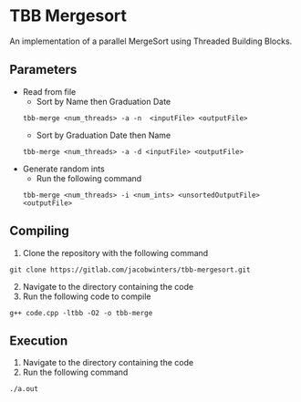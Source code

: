 # TBB Mergesort
An implementation of a parallel MergeSort using Threaded Building Blocks.

## Parameters
- Read from file
    - Sort by Name then Graduation Date
    ```
    tbb-merge <num_threads> -a -n  <inputFile> <outputFile>  
    ```
    - Sort by Graduation Date then Name
    ```
    tbb-merge <num_threads> -a -d <inputFile> <outputFile>
    ```
- Generate random ints
    - Run the following command
    ```
    tbb-merge <num_threads> -i <num_ints> <unsortedOutputFile> <outputFile>
    ```

## Compiling
1. Clone the repository with the following command
```
git clone https://gitlab.com/jacobwinters/tbb-mergesort.git
```
2. Navigate to the directory containing the code
3. Run the following code to compile
```
g++ code.cpp -ltbb -O2 -o tbb-merge
```

## Execution
1. Navigate to the directory containing the code
2. Run the following command
```
./a.out
```